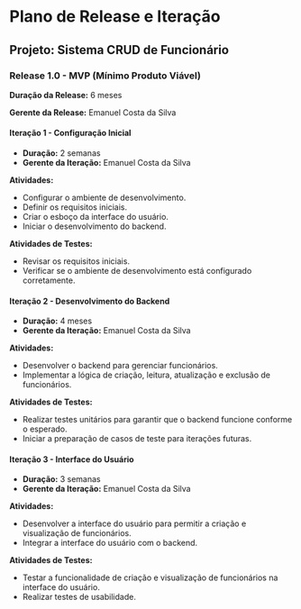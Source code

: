 # Plano de Release e Iteração

## Projeto: Sistema CRUD de Funcionário

### Release 1.0 - MVP (Mínimo Produto Viável)

**Duração da Release:** 6 meses

**Gerente da Release:** Emanuel Costa da Silva

#### Iteração 1 - Configuração Inicial

- **Duração:** 2 semanas
- **Gerente da Iteração:** Emanuel Costa da Silva

**Atividades:**

- Configurar o ambiente de desenvolvimento.
- Definir os requisitos iniciais.
- Criar o esboço da interface do usuário.
- Iniciar o desenvolvimento do backend.

**Atividades de Testes:**

- Revisar os requisitos iniciais.
- Verificar se o ambiente de desenvolvimento está configurado corretamente.

#### Iteração 2 - Desenvolvimento do Backend

- **Duração:** 4 meses
- **Gerente da Iteração:** Emanuel Costa da Silva

**Atividades:**

- Desenvolver o backend para gerenciar funcionários.
- Implementar a lógica de criação, leitura, atualização e exclusão de funcionários.

**Atividades de Testes:**

- Realizar testes unitários para garantir que o backend funcione conforme o esperado.
- Iniciar a preparação de casos de teste para iterações futuras.

#### Iteração 3 - Interface do Usuário

- **Duração:** 3 semanas
- **Gerente da Iteração:** Emanuel Costa da Silva

**Atividades:**

- Desenvolver a interface do usuário para permitir a criação e visualização de funcionários.
- Integrar a interface do usuário com o backend.

**Atividades de Testes:**

- Testar a funcionalidade de criação e visualização de funcionários na interface do usuário.
- Realizar testes de usabilidade.
